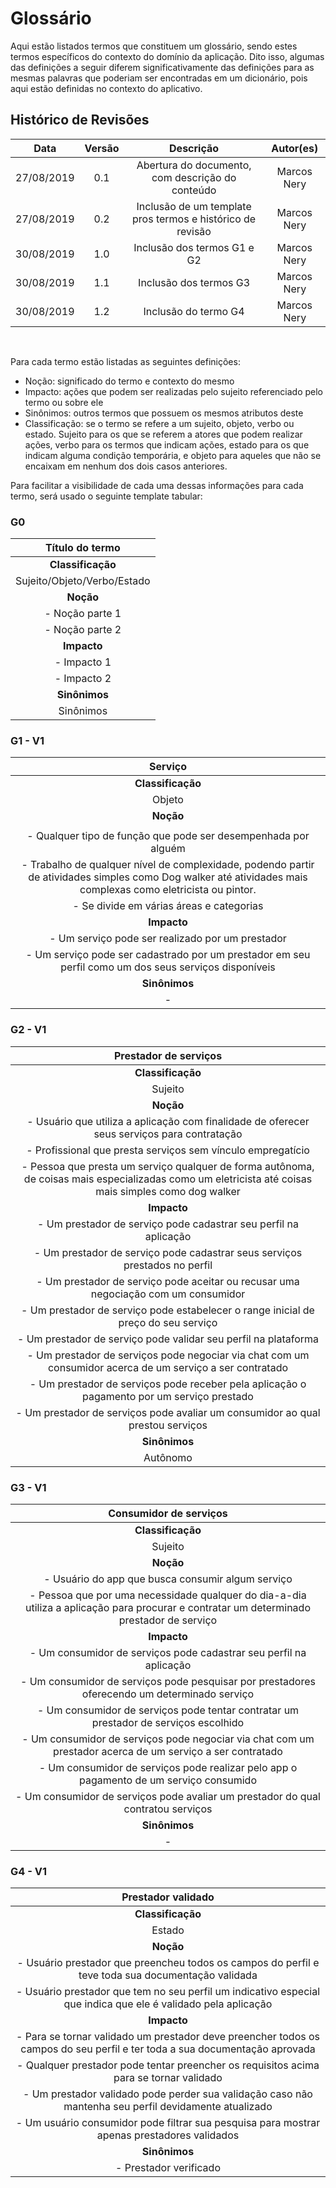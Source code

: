 # Glossário

Aqui estão listados termos que constituem um glossário, sendo estes termos específicos do contexto do domínio da aplicação. Dito isso, algumas das definições a seguir diferem significativamente das definições para as mesmas palavras que poderiam ser encontradas em um dicionário, pois aqui estão definidas no contexto do aplicativo.


## Histórico de Revisões

|    Data    | Versão |                Descrição                 |   Autor(es)   |
| :--------: | :----: | :--------------------------------------: | :-----------: |
| 27/08/2019 |  0.1   |  Abertura do documento, com descrição do conteúdo |  Marcos Nery  |
| 27/08/2019 |  0.2   |  Inclusão de um template pros termos e histórico de revisão       |  Marcos Nery  |
| 30/08/2019 |  1.0   |  Inclusão dos termos G1 e G2     |  Marcos Nery  |
| 30/08/2019 |  1.1   |  Inclusão dos termos G3    |  Marcos Nery  |
| 30/08/2019 |  1.2   |  Inclusão do termo G4    |  Marcos Nery  |


<br>

Para cada termo estão listadas as seguintes definições: 

* Noção: significado do termo e contexto do mesmo
* Impacto: ações que podem ser realizadas pelo sujeito referenciado pelo termo ou sobre ele
* Sinônimos: outros termos que possuem os mesmos atributos deste
* Classificação: se o termo se refere a um sujeito, objeto, verbo ou estado. Sujeito para os que se referem a atores que podem realizar ações, verbo para os termos que indicam ações, estado para os que indicam alguma condição temporária, e objeto para aqueles que não se encaixam em nenhum dos dois casos anteriores.

Para facilitar a visibilidade de cada uma dessas informações para cada termo, será usado o seguinte template tabular:

### G0

|**Título do termo**|
|:--:|
|**Classificação**|
| Sujeito/Objeto/Verbo/Estado |
|**Noção**|
| - Noção parte 1|
| - Noção parte 2|
|**Impacto** |
| - Impacto 1 |
| - Impacto 2|
|**Sinônimos**|
|  Sinônimos |

### G1 - V1

|**Serviço**|
|:--:|
|**Classificação**|
| Objeto |
|**Noção**|
| |
|- Qualquer tipo de função que pode ser desempenhada por alguém|
|- Trabalho de qualquer nível de complexidade, podendo partir de atividades simples como Dog walker até atividades mais complexas como eletricista ou pintor.|
|- Se divide em várias áreas e categorias|
|**Impacto** |
|- Um serviço pode ser realizado por um prestador|
|- Um serviço pode ser cadastrado por um prestador em seu perfil como um dos seus serviços disponíveis |
|**Sinônimos**|
| - |

### G2 - V1

|**Prestador de serviços**|
|:--:|
|**Classificação**|
| Sujeito |
|**Noção**|
|- Usuário que utiliza a aplicação com finalidade de oferecer seus serviços para contratação|
|- Profissional que presta serviços sem vínculo empregatício|
|- Pessoa que presta um serviço qualquer de forma autônoma, de coisas mais especializadas como um eletricista até coisas mais simples como dog walker|
|**Impacto** |
|- Um prestador de serviço pode cadastrar seu perfil na aplicação|
|- Um prestador de serviço pode cadastrar seus serviços prestados no perfil|
|- Um prestador de serviço pode aceitar ou recusar uma negociação com um consumidor|
|- Um prestador de serviço pode estabelecer o range inicial de preço do seu serviço|
|- Um prestador de serviço pode validar seu perfil na plataforma|
|- Um prestador de serviços pode negociar via chat com um consumidor acerca de um serviço a ser contratado|
|- Um prestador de serviços pode receber pela aplicação o pagamento por um serviço prestado|
|- Um prestador de serviços pode avaliar um consumidor ao qual prestou serviços|
|**Sinônimos**|
|Autônomo|

### G3 - V1

|**Consumidor de serviços**|
|:--:|
|**Classificação**|
| Sujeito |
|**Noção**|
|- Usuário do app que busca consumir algum serviço|
|- Pessoa que por uma necessidade qualquer do dia-a-dia utiliza a aplicação para procurar e contratar um determinado prestador de serviço|
|**Impacto** |
|- Um consumidor de serviços pode cadastrar seu perfil na aplicação|
|- Um consumidor de serviços pode pesquisar por prestadores oferecendo um determinado serviço|
|- Um consumidor de serviços pode tentar contratar um prestador de serviços escolhido|
|- Um consumidor de serviços pode negociar via chat com um prestador acerca de um serviço a ser contratado|
|- Um consumidor de serviços pode realizar pelo app o pagamento de um serviço consumido|
|- Um consumidor de serviços pode avaliar um prestador do qual contratou serviços|
|**Sinônimos**|
|-|


### G4 - V1

|**Prestador validado**|
|:--:|
|**Classificação**|
| Estado |
|**Noção**|
|- Usuário prestador que preencheu todos os campos do perfil e teve toda sua documentação validada|
|- Usuário prestador que tem no seu perfil um indicativo especial que indica que ele é validado pela aplicação|
|**Impacto** |
|- Para se tornar validado um prestador deve preencher todos os campos do seu perfil e ter toda a sua documentação aprovada|
|- Qualquer prestador pode tentar preencher os requisitos acima para se tornar validado|
|- Um prestador validado pode perder sua validação caso não mantenha seu perfil devidamente atualizado|
|- Um usuário consumidor pode filtrar sua pesquisa para mostrar apenas prestadores validados|
|**Sinônimos**|
|- Prestador verificado|